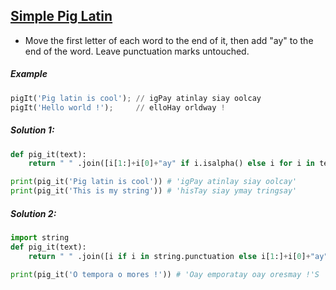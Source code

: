## [Simple Pig Latin](https://www.codewars.com/kata/520b9d2ad5c005041100000f)

- Move the first letter of each word to the end of it, then add "ay" to the end of the word. Leave punctuation marks untouched.

##### Example

```python
pigIt('Pig latin is cool'); // igPay atinlay siay oolcay
pigIt('Hello world !');     // elloHay orldway !
```

##### Solution 1:

```python
def pig_it(text):
    return " " .join([i[1:]+i[0]+"ay" if i.isalpha() else i for i in text.split() ]) 

print(pig_it('Pig latin is cool')) # 'igPay atinlay siay oolcay'
print(pig_it('This is my string')) # 'hisTay siay ymay tringsay'
```
##### Solution 2:

```python
import string 
def pig_it(text):  
    return " " .join([i if i in string.punctuation else i[1:]+i[0]+"ay" for i in text.split() ]) 

print(pig_it('O tempora o mores !')) # 'Oay emporatay oay oresmay !'S
```
